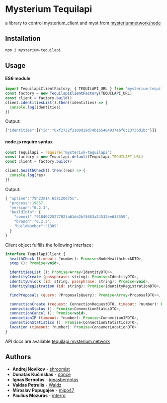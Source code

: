 # Mysterium Tequilapi
a library to control mysterium_client and myst from [mysteriumnetwork/node](https://github.com/mysteriumnetwork/node)

## Installation
```bash
npm i mysterium-tequilapi
```

## Usage
#### ES6 module
```javascript
import TequilapiClientFactory, { TEQUILAPI_URL } from 'mysterium-tequilapi'
const factory = new TequilapiClientFactory(TEQUILAPI_URL)
const client = factory.build()
client.identitiesList().then((identities) => {
  console.log(identities)
})

```
Output:
```js
{"identities":[{"id":"0xf2732f2100d19d74b1b5484037ebf6c13736d1bc"}]}
```
#### node.js require syntax
```javascript
const Tequilapi = require("mysterium-tequilapi")
const factory = new Tequilapi.default(Tequilapi.TEQUILAPI_URL)
const client = factory.build()

client.healthCheck().then((res) => {
  console.log(res)
})
```
Output:
```js
{ "uptime":"75h23m14.658120675s",
  "process":19857,
  "version":"0.2.3",
  "buildInfo": {
    "commit":"91840225277923a61de2bf5683a24532ee638559",
    "branch":"0.2.3",
    "buildNumber":"1389"
  }
}
```

Client object fulfills the following interface:
```javascript
interface TequilapiClient {
  healthCheck (timeout: ?number): Promise<NodeHealthcheckDTO>,
  stop (): Promise<void>,

  identitiesList (): Promise<Array<IdentityDTO>>,
  identityCreate (passphrase: string): Promise<IdentityDTO>,
  identityUnlock (id: string, passphrase: string): Promise<void>,
  identityRegistration (id: string): Promise<IdentityRegistrationDTO>,

  findProposals (query: ?ProposalsQuery): Promise<Array<ProposalDTO>>,

  connectionCreate (request: ConnectionRequestDTO, timeout: ?number): Promise<ConnectionStatusDTO>,
  connectionStatus (): Promise<ConnectionStatusDTO>,
  connectionCancel (): Promise<void>,
  connectionIP (timeout: ?number): Promise<ConnectionIPDTO>,
  connectionStatistics (): Promise<ConnectionStatisticsDTO>,
  location (timeout: ?number): Promise<ConsumerLocationDTO>
}
```

API docs are available [tequilapi.mysterium.network](http://tequilapi.mysterium.network)

## Authors
* **Andrej Novikov** - [shroomist](https://github.com/shroomist)
* **Donatas Kučinskas** - [donce](https://github.com/donce)
* **Ignas Bernotas** - [ignasbernotas](https://github.com/ignasbernotas)
* **Valdas Petrulis** - [Waldz](https://github.com/Waldz)
* **Miroslav Popugajev** - [mipo47](https://github.com/mipo47)
* **Paulius Mozuras** - [interro](https://github.com/interro)

